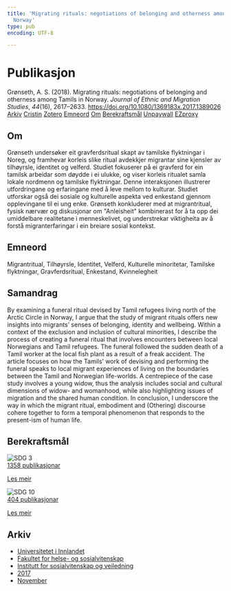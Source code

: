 ```yaml
---
title: 'Migrating rituals: negotiations of belonging and otherness among Tamils in
  Norway'
type: pub
encoding: UTF-8

---
```

<h1>Publikasjon</h1>
<article id="csl-bib-container-B9QHENTB" class="csl-bib-container">
  <div class="csl-bib-body"> <div class="csl-entry">Grønseth, A. S. (2018). Migrating rituals: negotiations of belonging and otherness among Tamils in Norway. <i>Journal of Ethnic and Migration Studies</i>, <i>44</i>(16), 2617–2633. <a href="https://doi.org/10.1080/1369183x.2017.1389026">https://doi.org/10.1080/1369183x.2017.1389026</a></div> </div>
  <div class="csl-bib-buttons">
    <a href="#taxonomy-article-B9QHENTB" alt="archive" class="csl-bib-button">Arkiv</a>
    <a href="https://app.cristin.no/results/show.jsf?id=1516490" alt="Cristin" class="csl-bib-button">Cristin</a>
    <a href="http://zotero.org/groups/5881554/items/B9QHENTB" alt="Zotero" class="csl-bib-button">Zotero</a>
    <a href="#keywords-article-B9QHENTB" alt="keywords" class="csl-bib-button">Emneord</a>
    <a href="#about-article-B9QHENTB" alt="about_pub" class="csl-bib-button">Om</a>
    <a href="#sdg-article-B9QHENTB" alt="sdg" class="csl-bib-button">Berekraftsmål</a>
    <a href="https://doi.org/10.1080/1369183x.2017.1389026" alt="Unpaywall" class="csl-bib-button">Unpaywall</a>
    <a href="https://doi.org/10.1080/1369183x.2017.1389026" alt="EZproxy" class="csl-bib-button">EZproxy</a>
  </div>
  <div id="csl-bib-meta-container-B9QHENTB"></div>
</article>
<div id="csl-bib-meta-B9QHENTB" class="csl-bib-meta">
  <article id="about-article-B9QHENTB" class="about_pub-article">
    <h1>Om</h1>
    Grønseth undersøker eit gravferdsritual skapt av tamilske flyktningar i Noreg, og framhevar korleis slike ritual avdekkjer migrantar sine kjensler av tilhøyrsle, identitet og velferd. Studiet fokuserer på ei gravferd for ein tamilsk arbeidar som døydde i ei ulukke, og viser korleis ritualet samla lokale nordmenn og tamilske flyktningar. Denne interaksjonen illustrerer utfordringane og erfaringane med å leve mellom to kulturar. Studiet utforskar også dei sosiale og kulturelle aspekta ved enkestand gjennom opplevingane til ei ung enke. Grønseth konkluderer med at migrantritual, fysisk nærvær og diskusjonar om "Anleisheit" kombinerast for å ta opp dei umiddelbare realitetane i menneskelivet, og understrekar viktigheita av å forstå migranterfaringar i ein breiare sosial kontekst.
  </article>
  <article id="keywords-article-B9QHENTB" class="keywords-article">
    <h1>Emneord</h1>
    Migrantritual, Tilhøyrsle, Identitet, Velferd, Kulturelle minoritetar, Tamilske flyktningar, Gravferdsritual, Enkestand, Kvinnelegheit
  </article>
  <article id="abstract-article-B9QHENTB" class="abstract-article">
    <h1>Samandrag</h1>
    By examining a funeral ritual devised by Tamil refugees living north of the Arctic Circle in Norway, I argue that the study of migrant rituals offers new insights into migrants’ senses of belonging, identity and wellbeing. Within a context of the exclusion and inclusion of cultural minorities, I describe the process of creating a funeral ritual that involves encounters between local Norwegians and Tamil refugees. The funeral followed the sudden death of a Tamil worker at the local fish plant as a result of a freak accident. The article focuses on how the Tamils’ work of devising and performing the funeral speaks to local migrant experiences of living on the boundaries between the Tamil and Norwegian life-worlds. A centrepiece of the case study involves a young widow, thus the analysis includes social and cultural dimensions of widow- and womanhood, while also highlighting issues of migration and the shared human condition. In conclusion, I underscore the way in which the migrant ritual, embodiment and (Othering) discourse cohere together to form a temporal phenomenon that responds to the present-ism of human life.
  </article>
  <article id="sdg-article-B9QHENTB" class="sdg-article">
    <h1>Berekraftsmål</h1>
    <div class="sdg-container"><div id="sdg3" class="sdg">
        <img src="{{< params subfolder >}}images/sdg/sdg03_nn.png" class="image" alt="SDG 3">
        <div class="sdg-overlay">
          <a href="{{< params subfolder >}}nn/archive/?sdg=3#archive" class="sdg-publication-count"><span>1358</span> publikasjonar</a>
          <p><a href="https://fn.no/om-fn/fns-baerekraftsmaal/god-helse-og-livskvalitet?lang=nno-NO" class="sdg-read-more">Les meir</a></p>
        </div>
      </div> <div id="sdg10" class="sdg">
        <img src="{{< params subfolder >}}images/sdg/sdg10_nn.png" class="image" alt="SDG 10">
        <div class="sdg-overlay">
          <a href="{{< params subfolder >}}nn/archive/?sdg=10#archive" class="sdg-publication-count"><span>404</span> publikasjonar</a>
          <p><a href="https://fn.no/om-fn/fns-baerekraftsmaal/mindre-ulikhet?lang=nno-NO" class="sdg-read-more">Les meir</a></p>
        </div>
      </div></div>
  </article>
  <article id="taxonomy-article-B9QHENTB" class="taxonomy-article">
    <h1>Arkiv</h1>
    <ul>
      <li><a href="{{< params subfolder >}}nn/archive/?key=3DCRN523">Universitetet i Innlandet</a></li>
      <li><a href="{{< params subfolder >}}nn/archive/?key=IDKFS3MX">Fakultet for helse- og sosialvitenskap</a></li>
      <li><a href="{{< params subfolder >}}nn/archive/?key=CU4VFGCV">Institutt for sosialvitenskap og veiledning</a></li>
      <li><a href="{{< params subfolder >}}nn/archive/?key=7JQ4YUQB">2017</a></li>
      <li><a href="{{< params subfolder >}}nn/archive/?key=4774NS4C">November</a></li>
    </ul>
  </article>
</div>
